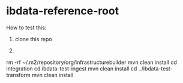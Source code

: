 # ibdata-reference-root

How to test this:

1. clone this repo
1. ```
rm -rf ~/.m2/repository/org/infrastructurebuilder
mvn clean install
cd integration
cd ibdata-test-ingest
mvn clean install
cd ../ibdata-test-transform
mvn clean install
```
